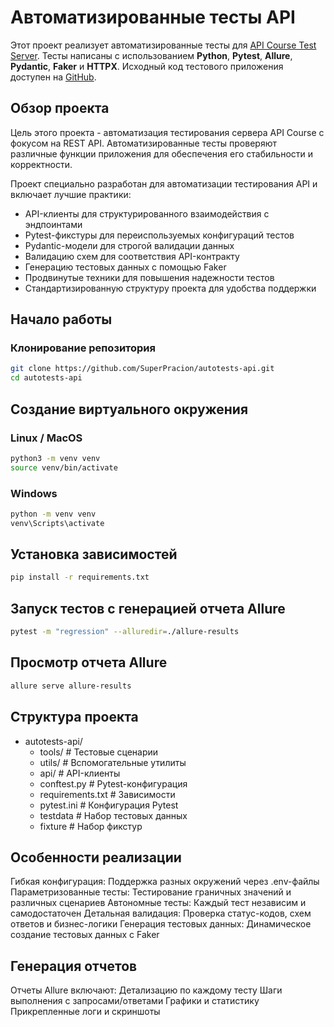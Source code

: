 # Автоматизированные тесты API

Этот проект реализует автоматизированные тесты для [API Course Test Server](https://github.com/Nikita-Filonov/qa-automation-engineer-api-course). Тесты написаны с использованием **Python**, **Pytest**, **Allure**, **Pydantic**, **Faker** и **HTTPX**. Исходный код тестового приложения доступен на [GitHub](https://github.com/Nikita-Filonov/qa-automation-engineer-api-course).

## Обзор проекта

Цель этого проекта - автоматизация тестирования сервера API Course с фокусом на REST API. Автоматизированные тесты проверяют различные функции приложения для обеспечения его стабильности и корректности.

Проект специально разработан для автоматизации тестирования API и включает лучшие практики:
- API-клиенты для структурированного взаимодействия с эндпоинтами
- Pytest-фикстуры для переиспользуемых конфигураций тестов
- Pydantic-модели для строгой валидации данных
- Валидацию схем для соответствия API-контракту
- Генерацию тестовых данных с помощью Faker
- Продвинутые техники для повышения надежности тестов
- Стандартизированную структуру проекта для удобства поддержки

## Начало работы

### Клонирование репозитория

```bash
git clone https://github.com/SuperPracion/autotests-api.git
cd autotests-api
```

## Создание виртуального окружения
### Linux / MacOS
```bash
python3 -m venv venv
source venv/bin/activate
```

### Windows
```bash
python -m venv venv
venv\Scripts\activate
```

## Установка зависимостей
```bash
pip install -r requirements.txt
```

## Запуск тестов с генерацией отчета Allure
```bash
pytest -m "regression" --alluredir=./allure-results
```

## Просмотр отчета Allure
```bash
allure serve allure-results
```

## Структура проекта
- autotests-api/
    * tools/               # Тестовые сценарии
    * utils/               # Вспомогательные утилиты
    * api/                 # API-клиенты
    * conftest.py          # Pytest-конфигурация
    * requirements.txt     # Зависимости
    * pytest.ini           # Конфигурация Pytest
    * testdata             # Набор тестовых данных
    * fixture              # Набор фикстур

## Особенности реализации
Гибкая конфигурация: Поддержка разных окружений через .env-файлы
Параметризованные тесты: Тестирование граничных значений и различных сценариев
Автономные тесты: Каждый тест независим и самодостаточен
Детальная валидация: Проверка статус-кодов, схем ответов и бизнес-логики
Генерация тестовых данных: Динамическое создание тестовых данных с Faker

## Генерация отчетов
Отчеты Allure включают:
Детализацию по каждому тесту
Шаги выполнения с запросами/ответами
Графики и статистику
Прикрепленные логи и скриншоты